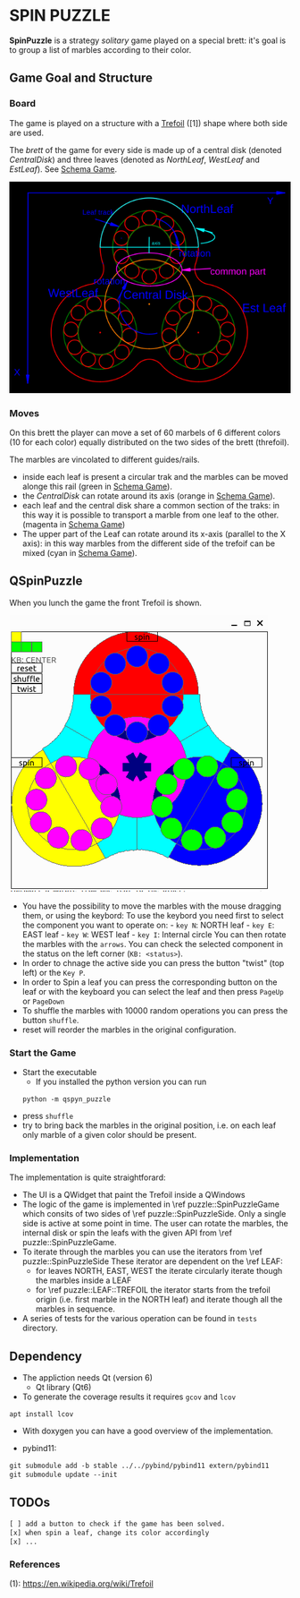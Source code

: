 # SPIN PUZZLE

**SpinPuzzle** is a strategy *solitary* game played on a special brett: it's goal is to group a list of marbles according to their color.


## Game Goal and Structure

### Board

The game is played on a structure with a [Trefoil](https://en.wikipedia.org/wiki/Trefoil) ([1]) shape where both side are used.

The *brett* of the game for every side is made up of a central disk (denoted *CentralDisk*) and three leaves (denoted as *NorthLeaf*, *WestLeaf* and *EstLeaf*). See [Schema Game](./images/spin_puzzle.png).

![Schema SpinPuzzle](./images/spin_puzzle.png)

### Moves

On this brett the player can move a set of 60 marbels of 6 different colors (10 for each color) equally distributed on the two sides of
the brett (threfoil).

The marbles are vincolated to different guides/rails.
*  inside each leaf is present a circular trak and the marbles can be moved alonge this rail (green in [Schema Game](./images/spin_puzzle.png)).
* the *CentralDisk* can rotate around its axis (orange in [Schema Game](./images/spin_puzzle.png)). 
* each leaf and the central disk share a common section of the traks: in this way it is possible to transport a marble from one leaf to the other.
(magenta in [Schema Game](./images/spin_puzzle.png))
* The upper part of the Leaf can rotate around its x-axis (parallel to the X axis): in this way marbles from the different side of the trefoif can be mixed (cyan in [Schema Game](./images/spin_puzzle.png)).

## QSpinPuzzle

When you lunch the game the front Trefoil is shown.

![screenshot](./images/QSpinPuzzle_Front.png)

* You have the possibility to move the marbles with the mouse dragging them, or
    using the keybord:
    To use the keybord you need first to select the component you want to operate on:
        - `key N`: NORTH leaf
        - `key E`: EAST leaf
        - `key W`: WEST leaf
        - `key I`: Internal circle
    You can then rotate the marbles with the `arrows`.
    You can check the selected component in the status on the left corner (`KB: <status>`).
* In order to chnage the active side you can press the button "twist" (top left)
    or the `Key P`.
* In order to Spin a leaf you can press the corresponding button on the leaf or
    with the keyboard you can select the leaf and then press `PageUp` or `PageDown`
* To shuffle the marbles with 10000 random operations you can press the button `shuffle`.
* reset will reorder the marbles in the original configuration.

### Start the Game

* Start the executable
  - If you installed the python version you can run
  ```
  python -m qspyn_puzzle 
  ```
* press `shuffle` 
* try to bring back the marbles in the original position, 
  i.e. on each leaf only marble of a given color should be present.


### Implementation

The implementation is quite straightforard:
* The UI is a QWidget that paint the Trefoil inside a QWindows
* The logic of the game is implemented in \ref puzzle::SpinPuzzleGame which
  consits of two sides of \ref puzzle::SpinPuzzleSide.
  Only a single side is active at some point in time.
  The user can rotate the marbles, the internal disk or spin the leafs with the
  given API from \ref puzzle::SpinPuzzleGame.
* To iterate through the marbles you can use the iterators from \ref puzzle::SpinPuzzleSide
  These iterator are dependent on the \ref LEAF:
   - for leaves NORTH, EAST, WEST the iterate circularly iterate though the marbles
     inside a LEAF
   - for \ref puzzle::LEAF::TREFOIL the iterator starts from the trefoil origin
     (i.e. first marble in the NORTH leaf) and iterate though all the marbles in
     sequence.
* A series of tests for the various operation can be found in `tests` directory.

## Dependency

* The appliction needs Qt (version 6)
    - Qt library (Qt6)
* To generate the coverage results it requires `gcov` and  `lcov`
```
apt install lcov
```
* With doxygen you can have a good overview of the implementation.

* pybind11:
```
git submodule add -b stable ../../pybind/pybind11 extern/pybind11
git submodule update --init
```

## TODOs

    [ ] add a button to check if the game has been solved.
    [x] when spin a leaf, change its color accordingly
    [x] ...

### References

(1): https://en.wikipedia.org/wiki/Trefoil

